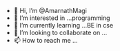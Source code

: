 - 👋 Hi, I’m @AmarnathMagi
- 👀 I’m interested in ...programming
- 🌱 I’m currently learning ...BE in cse
- 💞️ I’m looking to collaborate on ...
- 📫 How to reach me ...

<!---
AmarnathMagi/AmarnathMagi is a ✨ special ✨ repository because its `README.md` (this file) appears on your GitHub profile.
You can click the Preview link to take a look at your changes.
--->
